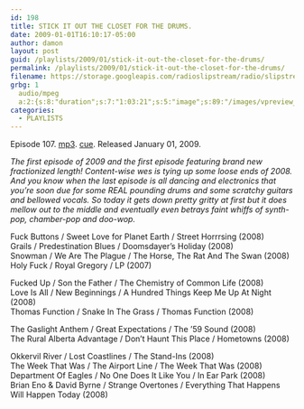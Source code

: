 ```yaml
---
id: 198
title: STICK IT OUT THE CLOSET FOR THE DRUMS.
date: 2009-01-01T16:10:17-05:00
author: damon
layout: post
guid: /playlists/2009/01/stick-it-out-the-closet-for-the-drums/
permalink: /playlists/2009/01/stick-it-out-the-closet-for-the-drums/
filename: https://storage.googleapis.com/radioslipstream/radio/slipstream-107.mp3
grbg: 1
  audio/mpeg
  a:2:{s:8:"duration";s:7:"1:03:21";s:5:"image";s:89:"/images/vpreview_center.png";}
categories:
  - PLAYLISTS
---
```


Episode 107. [mp3](https://storage.googleapis.com/radioslipstream/radio/slipstream-107.mp3). [cue](https://storage.googleapis.com/radioslipstream/radio/slipstream-107.cue). Released January 01, 2009.

_The first episode of 2009 and the first episode featuring brand new fractionized length! Content-wise wes is tying up some loose ends of 2008. And you know when the last episode is all dancing and electronics that you’re soon due for some REAL pounding drums and some scratchy guitars and bellowed vocals. So today it gets down pretty gritty at first but it does mellow out to the middle and eventually even betrays faint whiffs of synth-pop, chamber-pop and doo-wop._

Fuck Buttons / Sweet Love for Planet Earth / Street Horrrsing (2008)  
Grails / Predestination Blues / Doomsdayer’s Holiday (2008)  
Snowman / We Are The Plague / The Horse, The Rat And The Swan (2008)  
Holy Fuck / Royal Gregory / LP (2007)

Fucked Up / Son the Father / The Chemistry of Common Life (2008)  
Love Is All / New Beginnings / A Hundred Things Keep Me Up At Night (2008)  
Thomas Function / Snake In The Grass / Thomas Function (2008)

The Gaslight Anthem / Great Expectations / The ’59 Sound (2008)  
The Rural Alberta Advantage / Don’t Haunt This Place / Hometowns (2008)

Okkervil River / Lost Coastlines / The Stand-Ins (2008)  
The Week That Was / The Airport Line / The Week That Was (2008)  
Department Of Eagles / No One Does It Like You / In Ear Park (2008)  
Brian Eno & David Byrne / Strange Overtones / Everything That Happens Will Happen Today (2008)
